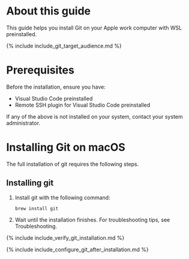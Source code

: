 # About this guide

This guide helps you install Git on your Apple work computer with WSL preinstalled.

{% include include_git_target_audience.md %}

# Prerequisites

Before the installation, ensure you have:

- Visual Studio Code preinstalled
- Remote SSH plugin for Visual Studio Code preinstalled

If any of the above is not installed on your system, contact your system administrator.

# Installing Git on macOS

The full installation of git requires the following steps.

## Installing git

1. Install git with the following command:
   ```console
   brew install git
   ```
1. Wait until the installation finishes. For troubleshooting tips, see Troubleshooting.

{% include include_verify_git_installation.md %}

{% include include_configure_git_after_installation.md %}
